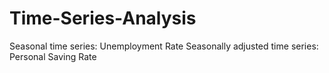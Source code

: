 # Time-Series-Analysis
Seasonal time series: Unemployment Rate  Seasonally adjusted time series: Personal Saving Rate
